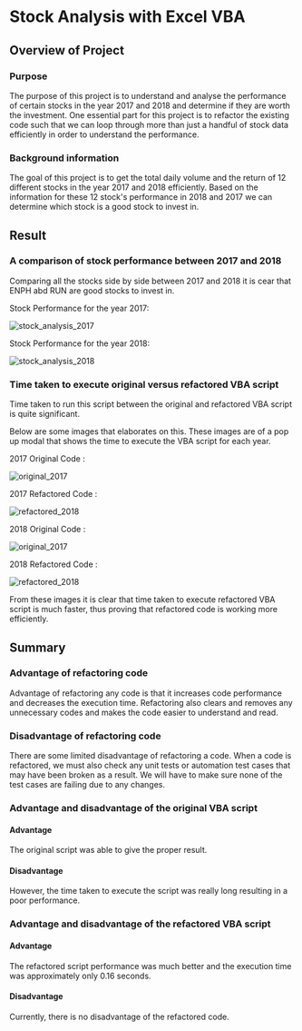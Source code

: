 # Stock Analysis with Excel VBA 

## Overview of Project

### Purpose
The purpose of this project is to understand and analyse the performance of certain stocks in the year 2017 and 2018 and determine if they are worth the investment. One essential part for this project is to refactor the existing code such that we can loop through more than just a handful of stock data efficiently in order to understand the performance. 

### Background information
The goal of this project is to get the total daily volume and the return of 12 different stocks in the year 2017 and 2018 efficiently. Based on the information for these 12 stock's performance in 2018 and 2017 we can determine which stock is a good stock to invest in.

## Result

### A comparison of stock performance between 2017 and 2018
Comparing all the stocks side by side between 2017 and 2018 it is cear that ENPH abd RUN are good stocks to invest in. 

Stock Performance for the year 2017:

![stock_analysis_2017](Resources/all_stocks_2017.png)

Stock Performance for the year 2018:

![stock_analysis_2018](Resources/all_stocks_2018.png)

### Time taken to execute original versus refactored VBA script
Time taken to run this script between the original and refactored VBA script is quite significant.

Below are some images that elaborates on this. These images are of a pop up modal that shows the time to execute the VBA script for each year.

2017 Original Code : 

![original_2017](Resources/Before_Refactor_2017.png)

2017 Refactored Code :

![refactored_2018](Resources/VBA_Challenge_2017.png)


2018 Original Code :

![original_2017](Resources/Before_Refactor_2018.png)

2018 Refactored Code :

![refactored_2018](Resources/VBA_Challenge_2018.png)


From these images it is clear that time taken to execute refactored VBA script is much faster, thus proving that refactored code is working more efficiently. 


## Summary
### Advantage of refactoring code

Advantage of refactoring any code is that it increases code performance and decreases the execution time. Refactoring also clears and removes any unnecessary codes and makes the code easier to understand and read. 

### Disadvantage of refactoring code

There are some limited disadvantage of refactoring a code. When a code is refactored, we must also check any unit tests or automation test cases that may have been broken as a result. We will have to make sure none of the test cases are failing due to any changes. 


### Advantage and disadvantage of the original VBA script

#### Advantage
The original script was able to give the proper result.

#### Disadvantage
However, the time taken to execute the script was really long resulting in a poor performance.

### Advantage and disadvantage of the refactored VBA script

#### Advantage
The refactored script performance was much better and the execution time was approximately only 0.16 seconds.

#### Disadvantage
Currently, there is no disadvantage of the refactored code. 
